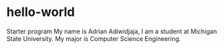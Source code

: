 # hello-world
Starter program
My name is Adrian Adiwidjaja, I am a student at Michigan State University. My major is Computer Science Engineering.
